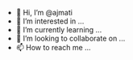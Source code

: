 - 👋 Hi, I’m @ajmati
- 👀 I’m interested in ...
- 🌱 I’m currently learning ...
- 💞️ I’m looking to collaborate on ...
- 📫 How to reach me ...

<!---
ajmati/ajmati is a ✨ special ✨ repository because its `README.md` (this file) appears on your GitHub profile.
You can click the Preview link to take a look at your changes.
--->
